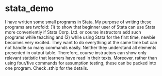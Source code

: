 # stata_demo
I have written some small programs in Stata. My purpose of writing these programs are twofold: (1) to show that beginner user of Stata can use Stata more conveniently if Stata Corp. Ltd. or course instructors add such programs while teaching and (2) while using Stata for the  first time, newbie becomes very excited. They want to do everything at the same time but can not handle so many commands easily. Neither they understand all elements presented in output table. Therefore, course instructors can show only relevant statistic that learners have read in their texts. Moreover, rather than using four/five commands for assumption testing, these can be packed into one program.  Check .sthlp for the details. 
